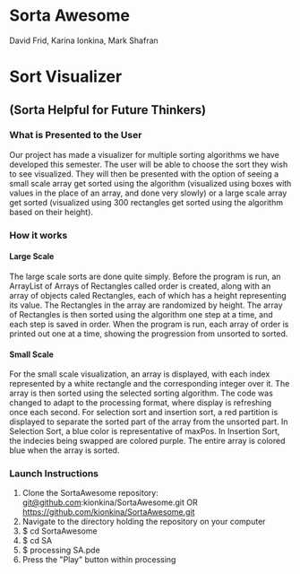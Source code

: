 # Sorta Awesome
David Frid, Karina Ionkina, Mark Shafran
# Sort Visualizer
## (Sorta Helpful for Future Thinkers)

### What is Presented to the User
Our project has made a visualizer for multiple sorting algorithms we have developed this semester. The user will be able to choose
the sort they wish to see visualized. They will then be presented with the option of seeing a small scale array get sorted using the algorithm (visualized using boxes with values in the place of an array, and done very slowly) or a large scale array get sorted
(visualized using 300 rectangles get sorted using the algorithm based on their height).

### How it works
#### Large Scale
The large scale sorts are done quite simply. Before the program is run, an ArrayList of Arrays of Rectangles called order is created, along with an array of objects caled Rectangles, each of which has a height representing its value. The Rectangles in the array are
randomized by height. The array of Rectangles is then sorted using the algorithm one step at a time, and each step is saved in order.
When the program is run, each array of order is printed out one at a time, showing the progression from unsorted to sorted.
#### Small Scale
For the small scale visualization, an array is displayed, with each index represented by a white rectangle and the corresponding integer over it. 
The array is then sorted using the selected sorting algorithm. The code was changed to adapt to the processing format, where display is refreshing once each second. 
For selection sort and insertion sort, a red partition is displayed to separate the sorted part of the array from the unsorted part. 
In Selection Sort, a blue color is representative of maxPos.
In Insertion Sort, the indecies being swapped are colored purple. The entire array is colored blue when the array is sorted.

### Launch Instructions
1. Clone the SortaAwesome repository: git@github.com:kionkina/SortaAwesome.git OR https://github.com/kionkina/SortaAwesome.git
2. Navigate to the directory holding the repository on your computer
3. $ cd SortaAwesome
4. $ cd SA
5. $ processing SA.pde
6. Press the "Play" button within processing
